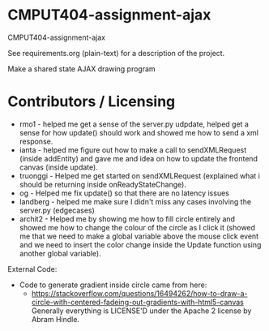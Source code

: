 CMPUT404-assignment-ajax
==============================

CMPUT404-assignment-ajax

See requirements.org (plain-text) for a description of the project.

Make a shared state AJAX drawing program

Contributors / Licensing
========================
* rmo1 - helped me get a sense of the server.py udpdate, helped get a sense for how update() should work 
  and showed me how to send a xml response.
* ianta - helped me figure out how to make a call to sendXMLRequest (inside addEntity) and gave me and 
  idea on how to update the frontend canvas (inside update).
* truonggi - Helped me get started on sendXMLRequest (explained what i should be returning inside onReadyStateChange).
* og - Helped me fix update() so that there are no latency issues
* landberg -  helped me make sure I didn't miss any cases involving the server.py (edgecases)
* archit2 - Helped me by showing me how to fill circle entirely and showed me how to change the colour of the circle as
  I click it (showed me that we need to make a global variable above the mouse click event and we need to insert the color
  change inside the Update function using another global variable).

External Code:
* Code to generate gradient inside circle came from here:
  * https://stackoverflow.com/questions/16494262/how-to-draw-a-circle-with-centered-fadeing-out-gradients-with-html5-canvas
Generally everything is LICENSE'D under the Apache 2 license by Abram Hindle.



